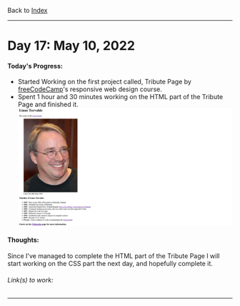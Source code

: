 Back to [Index](../README.md)
____
# Day 17: May 10, 2022
#### Today's Progress:
- Started Working on the first project called, Tribute Page by [freeCodeCamp](https://www.freecodecamp.org/learn/responsive-web-design/)'s responsive web design course. 
-  Spent 1 hour and 30 minutes working on the HTML part of the Tribute Page and finished it.
![TributePage1.png](../Attachments-DOC/TributePage1.png)

#### Thoughts:
Since I've managed to complete the HTML part of the Tribute Page I will start working on the CSS part the next day, and hopefully complete it.

###### Link(s) to work:

___
